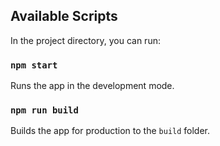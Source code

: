 ## Available Scripts
In the project directory, you can run:
### `npm start`
Runs the app in the development mode.
### `npm run build`
Builds the app for production to the `build` folder.
